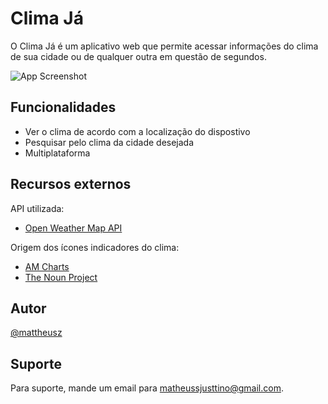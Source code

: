 # Clima Já
O Clima Já é um aplicativo web que permite acessar informações do clima de sua cidade ou de qualquer outra em questão de segundos.

![App Screenshot](https://i.postimg.cc/FzyV1PfY/clima-ja-screenshot.png)

## Funcionalidades

- Ver o clima de acordo com a localização do dispostivo
- Pesquisar pelo clima da cidade desejada
- Multiplataforma


## Recursos externos

API utilizada:
- [Open Weather Map API](https://awesomeopensource.com/project/elangosundar/awesome-README-templates)

Origem dos ícones indicadores do clima:
- [AM Charts](https://www.amcharts.com/free-animated-svg-weather-icons/)
- [The Noun Project](https://thenounproject.com/icon/haze-4118985/)
## Autor

[@mattheusz](https://github.com/mattheusz)


## Suporte

Para suporte, mande um email para matheussjusttino@gmail.com.

